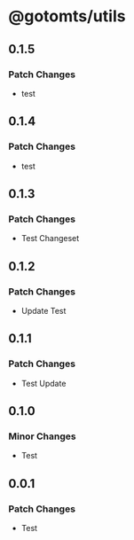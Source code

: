 # @gotomts/utils

## 0.1.5

### Patch Changes

- test

## 0.1.4

### Patch Changes

- test

## 0.1.3

### Patch Changes

- Test Changeset

## 0.1.2

### Patch Changes

- Update Test

## 0.1.1

### Patch Changes

- Test Update

## 0.1.0

### Minor Changes

- Test

## 0.0.1

### Patch Changes

- Test
